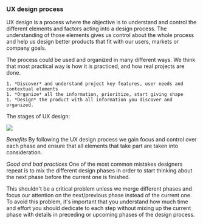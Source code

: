 ### UX design process

UX design is a process where the objective is to understand and control the different  elements and factors acting into a design process. The understanding of those elements gives us control about the whole process and help us design better products that fit with our users, markets or company goals.

The process could be used and organized in many different ways. 
We think that most practical way is how it is practiced, and how real projects are done. 

	1. *Discover* and understand project key features, user needs and contextual elements
	1. *Organize* all the information, prioritize, start giving shape
	1. *Design* the product with all information you discover and organized.


The stages of UX design: 

<img style="max-width: 100%;" src="https://raw.githubusercontent.com/exlskills/course-ASAP-learn-ux-design/master/assets/UX-process.png" />


*Benefits* 
By following the UX design process we gain focus and control over each phase and ensure that all elements that take part are taken into consideration.

*Good and bad practices* 
One of the most common mistakes designers repeat is to mix the different design phases in order to start thinking about the next phase before the current one is finished. 

This shouldn't be a critical problem unless we merge different phases and focus our attention on the next/previous phase instead of the current one. To avoid this problem, it's important that you understand how much time and effort you should dedicate to each step without mixing up the current phase with details in preceding or upcoming phases of the design process.

